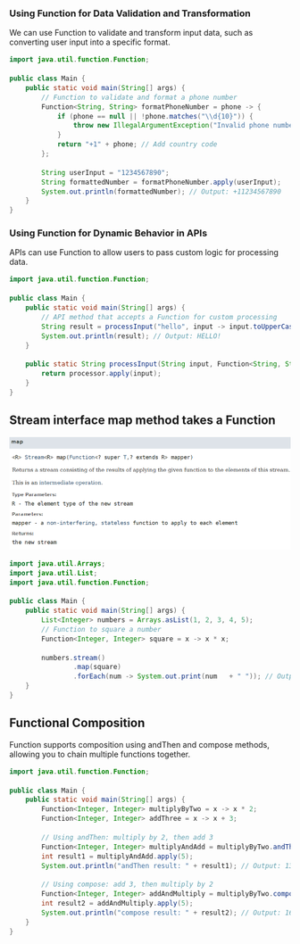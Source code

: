 ### Using Function for Data Validation and Transformation

We can use Function to validate and transform input data, such as converting user input into a specific format.

```java
import java.util.function.Function;

public class Main {
    public static void main(String[] args) {
        // Function to validate and format a phone number
        Function<String, String> formatPhoneNumber = phone -> {
            if (phone == null || !phone.matches("\\d{10}")) {
                throw new IllegalArgumentException("Invalid phone number");
            }
            return "+1" + phone; // Add country code
        };

        String userInput = "1234567890";
        String formattedNumber = formatPhoneNumber.apply(userInput);
        System.out.println(formattedNumber); // Output: +11234567890
    }
}
```

### Using Function for Dynamic Behavior in APIs

APIs can use Function to allow users to pass custom logic for processing data.

```java
import java.util.function.Function;

public class Main {
    public static void main(String[] args) {
        // API method that accepts a Function for custom processing
        String result = processInput("hello", input -> input.toUpperCase() + "!");
        System.out.println(result); // Output: HELLO!
    }

    public static String processInput(String input, Function<String, String> processor) {
        return processor.apply(input);
    }
}
```

## Stream interface map method takes a Function

!["Map's mapper function"](../images/mapper-function.png?raw=true)

```java
import java.util.Arrays;
import java.util.List;
import java.util.function.Function;

public class Main {
    public static void main(String[] args) {
        List<Integer> numbers = Arrays.asList(1, 2, 3, 4, 5);
        // Function to square a number
        Function<Integer, Integer> square = x -> x * x;

        numbers.stream()
                .map(square)
                .forEach(num -> System.out.print(num   + " ")); // Output: 1 4 9 16 25 
    }
}
```

## Functional Composition

Function supports composition using andThen and compose methods, allowing you to chain multiple functions together.

```java
import java.util.function.Function;

public class Main {
    public static void main(String[] args) {
        Function<Integer, Integer> multiplyByTwo = x -> x * 2;
        Function<Integer, Integer> addThree = x -> x + 3;

        // Using andThen: multiply by 2, then add 3
        Function<Integer, Integer> multiplyAndAdd = multiplyByTwo.andThen(addThree);
        int result1 = multiplyAndAdd.apply(5);
        System.out.println("andThen result: " + result1); // Output: 13

        // Using compose: add 3, then multiply by 2
        Function<Integer, Integer> addAndMultiply = multiplyByTwo.compose(addThree);
        int result2 = addAndMultiply.apply(5);
        System.out.println("compose result: " + result2); // Output: 16
    }
}
```
